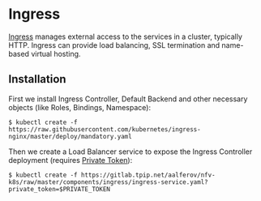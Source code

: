 # Ingress

[Ingress] manages external access to the services in a cluster, typically HTTP.
Ingress can provide load balancing, SSL termination and name-based virtual
hosting.

## Installation

First we install Ingress Controller, Default Backend and other necessary objects
(like Roles, Bindings, Namespace):

```
$ kubectl create -f https://raw.githubusercontent.com/kubernetes/ingress-nginx/master/deploy/mandatory.yaml
```

Then we create a Load Balancer service to expose the Ingress Controller
deployment (requires [Private Token]):

```
$ kubectl create -f https://gitlab.tpip.net/aalferov/nfv-k8s/raw/master/components/ingress/ingress-service.yaml?private_token=$PRIVATE_TOKEN
```

<!-- Links -->

[Ingress]: https://kubernetes.io/docs/concepts/services-networking/ingress

[Private Token]: ../gitlab_private_token.md
